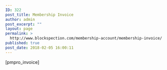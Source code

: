 ```yaml
---
ID: 322
post_title: Membership Invoice
author: admin
post_excerpt: ""
layout: page
permalink: >
  http://www.blockspection.com/membership-account/membership-invoice/
published: true
post_date: 2018-02-05 16:00:11
---
```

[pmpro_invoice]